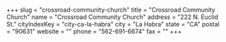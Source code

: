 +++
slug = "crossroad-community-church"
title = "Crossroad Community Church"
name = "Crossroad Community Church"
address = "222 N. Euclid St."
cityIndexKey = "city-ca-la-habra"
city = "La Habra"
state = "CA"
postal = "90631"
website = ""
phone = "562-691-6674"
fax = ""
+++
